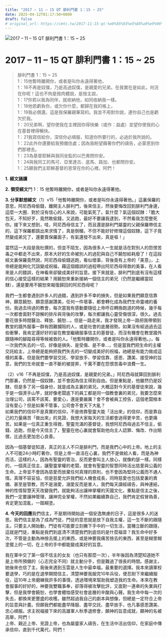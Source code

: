 ```yaml
---
title: "2017 – 11 – 15 QT 腓利門書 1：15 ~ 25"
date: 2025-04-12T01:17:50+0800
draft: false
# original_url: https://cmtc.tw/2017-11-15-qt-%e8%85%93%e5%88%a9%e9%96%80%e6%9b%b8-1%ef%bc%9a15-25
---
```


![2017 – 11 – 15 QT 腓利門書  1：15 ~ 25](/images/qt.jpg   "2017 – 11 – 15 QT 腓利門書  1：15 ~ 25")

# 2017 – 11 – 15 QT 腓利門書 1：15 ~ 25

> 腓利門書 1：15 ~ 25  
> 1：15他暫時離開你，或者是叫你永遠得著他，  
> 1：16不再是奴僕，乃是高過奴僕，是親愛的兄弟。在我實在是如此，何況在你呢！這也不拘是按肉體說，是按主說，  
> 1：17你若以我為同伴，就收納他，如同收納我一樣。  
> 1：18他若虧負你，或欠你什麼，都歸在我的帳上，  
> 1：19我必償還。這是我保羅親筆寫的。我並不用對你說，連你自己也是虧欠於我。  
> 1：20兄弟啊，望你使我在主裡因你得快樂（或作：益處）並望你使我的心在基督裡得暢快。  
> 1：21我寫信給你，深信你必順服，知道你所要行的，必過於我所說的。  
> 1：22此外你還要給我預備住處；因為我盼望藉著你們的禱告，必蒙恩到你們那裡去。  
> 1：23為基督耶穌與我同坐監的以巴弗問你安。  
> 1：24與我同工的馬可、亞里達古、底馬、路加、也都問你安。  
> 1：25願我們主耶穌基督的恩常在你的心裡。阿們！

**1.** **經文誦讀**

**2.** **領受經文**門 1：15 他暫時離開你，或者是叫你永遠得著他。

**3. 分享默想經文**（1）v15「他暫時離開你，或者是叫你永遠得著他。」這裏保羅的意思，阿尼西母偷錢，離開主人腓利門，後來信主，然後要悔改回到腓利門身邊，這麼一大圈．對於沒有信心的人來說，可能氣死了。氣什麼？氣這個奴隸：「膽大包天，不知好歹，竟然敢偷錢，又逃跑，最好不要讓我逮到，不然看我怎麼整死你。接下來又想到，哇，阿尼西母信主了，而且還是腓利門屬靈的父親保羅帶信主的，這下保羅都跳出來求情了，真是倒楣，不但不能好好修理這個奴隸，這下子竟然變成弟兄了，還要賣保羅面子，有氣還發不出來，真是嘔！」

當然這一大段是我杜撰的，但並不陌生，因為很多人一生就是活在對別人的怨恨苦毒之中都走不出來，原本大好的生命被別人的過犯與自己不饒恕給耗廢了！在這段經文裏保羅竟然說，阿尼西母偷錢逃跑，看似壞事，背後竟有上帝的「美意」，上帝總是能夠化咒詛變成祝福，藉這個錯誤的過程帶出阿尼西母得救的美事，在人看來是人的錯誤，在神看來卻變成美好的旨意。接下來就是，腓利門到底有沒有這樣的信心接受這樣的結果？用饒恕來重新接納一個信主的弟兄（仍然是繼續當奴隸），還是要用不饒恕來報復歸回的阿尼西母呢？

我們一生都會遇到許多人的過錯，遇到許多不幸的損失，但是如果我們願意信靠神，願意饒恕、願意感謝讚美，任何一件壞事，都會轉化成為我們生命靈魂的養份。我過去待過的教會，每次當我有感動要隨從上帝呼召轉換跑道的時候，幾乎每一次都會面對不諒解的排斥與背後的攻擊，每次都讓我心靈受傷很深，很久。過去要花很多時間醫治、釋放、饒恕…。但是一路走來，我才發現上帝一路把我帶領到教堂的牆外服事一群有困難攔阻的人，或是社會的底層弱勢。如果沒有經過過去這些衝擊，我肯定還好好的留在教堂繼續服事信主的基督徒，而沒有機會在教堂牆外跟隨神的腳蹤尋得等候被救的人。「他暫時離開你，或者是叫你永遠得著他。」，每一次我們失去的一切，好像是損失、是受傷、是不幸…，但是當我們把生命的主權交託給主，上帝總是能夠把我們失去的一切變成美好的祝福，祂總是有能力做成這樣的美事。但是我們要學習交託、學習放手、學習信靠、感恩、讚美、接受神的旨意，我們的生命就會一直不斷的被提昇，千萬不要在怨恨苦毒中浪費一生。

（2）v16「不再是奴僕，乃是高過奴僕，是親愛的兄弟。」阿尼西母就算回到腓利門那裏，仍然是一個奴隸，並不會因為信主得到自由。但是重點是，他雖然仍是奴隸，但是多了另一個身份，就是成為主裏的弟兄。大概這對今天的基督徒來說，幾乎是一個燙手山竽，就好像老闆底下的員工都是同一個教會裏的弟兄，我要怎麼來治理公司，該罵不該罵，要愛心，還是要嚴厲？會不會被員工控告，這個老闆根本沒有愛心？但是如果不管事，公司會不會天下大亂？  
如果我們的信仰不是真實的信仰，不是倚靠聖靈大能「活出來」的信仰，而是靠自己的力量痛苦「做出來」的見證，我想大家每天的生活都會過得更辛苦，也更痛苦。如果是一位真正重生得救，聖靈充滿的基督徒，我想阿尼西母過去不信主，偷錢、逃跑，但是今天信主了，聖靈在他心裏就會幫助他向主人認罪、悔改、作出賠償，比過去更加忠心良善。

因為一個基督徒知道，真正的主人不只是腓利門，而是我們心中的上帝。地上的主人不可能24小時盯著你，但是上帝一直活在心裏，我們不是做給人看，而是為神而活，這樣的人，因為有聖靈的管治，反而更會叫主人放心，就像約瑟一樣。同樣的，一個真正信主，讓聖靈掌權的老闆，就會有聖靈的智慧同時活出慈愛與公義的生命。上帝並不會因為慈愛而放棄任何真理的原則，也不會因為堅持公義而不通人情。真理不容妥協，但是慈愛允許我們給人機會成長，同時慈愛也包括愛裏的責備、甚至是管教，而不是溺愛，溺愛反而是害人，我們每天讀經禱告，與神連結，神的性情智慧天天改變我們，就能夠活出讓神掌權的天國文化，重點是信主之後，我們一定要讓神管理，讓神完全掌權，不然如果繼續靠自己，我們肯定假冒偽善，肯定更加混亂，一踏糊塗。

**4. 今天的回應**我們信主，不是期待開始過一個安逸無慮的日子，這是很多人的迷思。我們信主是為了成為門徒，門徒的意思就是放下自我主權，這一生不斷的跟隨主。只要主人開始動，門徒有可能要立刻撇下手中的一切生活，當機立斷的跟隨，這就是門徒，重點是我們到底清不清楚我們到底信的是什麼福音？我生命中好多次，不管是主動為神捨去擺上的東西，或是神要我痛苦捨去的東西，甚至是糊里糊塗擺上的一切，在上帝的手中都能變成美好的旨意。

我在軍中交了第一個不信主的女友（也只有那麼一次），半年後因為清楚知道她不是上帝所預備的（心志完全不同）就主動分手，但是難過了很長的時間。感謝主，她後來也信了主，我後來遇到玉雲是人生中最幸福，最重要的選擇。我本來讀軍校要退學，巧的是在退學期間信主，清楚神要我服完10年兵役，便忍耐下來繼續服役，這10年上帝磨練我許多的事情，透過環境來幫助我塑造我的生命。本來在教會服事的好好的，神要我雙職事奉，卻落得被攻擊批評，又面對一連串的失業與打擊，但是我學會饒恕，也學會體恤感受社會底層的辛酸與心聲。我生命中每一次的失去，都換來更豐盛的收穫。雖然超過我自己的劇本與想像，但總是一定符合上帝的旨意與計畫。但願我們都能盡早降服、盡早交託、盡早放手，也凡事感恩讚美、忠心順服。求主祝福接下來的高雄軍人秋季退修會，願神的旨意成就，願神的名被高舉，阿們！  
上帝、親近上帝、見證上帝，也為屬靈家人禱告，在生活中活出信仰，在家庭中傳承信仰，直到千代萬代，阿們！